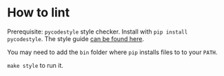 How to lint
===========

Prerequisite: `pycodestyle` style checker. Install with `pip install pycodestyle`.
The style guide
[can be found here](https://www.python.org/dev/peps/pep-0008/).

You may need to add the `bin` folder where `pip` installs files to to your
`PATH`.

`make style` to run it.
